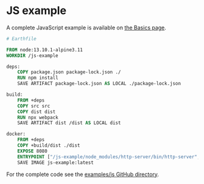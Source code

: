 # JS example

A complete JavaScript example is available on [the Basics page](../basics/basics.md).

```Dockerfile
# Earthfile

FROM node:13.10.1-alpine3.11
WORKDIR /js-example

deps:
    COPY package.json package-lock.json ./
    RUN npm install
    SAVE ARTIFACT package-lock.json AS LOCAL ./package-lock.json

build:
    FROM +deps
    COPY src src
    COPY dist dist
    RUN npx webpack
    SAVE ARTIFACT dist /dist AS LOCAL dist

docker:
    FROM +deps
    COPY +build/dist ./dist
    EXPOSE 8080
    ENTRYPOINT ["/js-example/node_modules/http-server/bin/http-server", "./dist"]
    SAVE IMAGE js-example:latest
```

For the complete code see the [examples/js GitHub directory](https://github.com/earthly/earthly/tree/main/examples/js).
